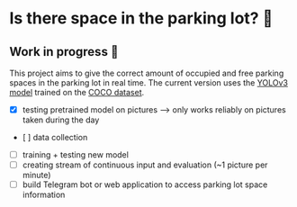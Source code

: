 # Is there space in the parking lot? :car:
## Work in progress :wrench:
This project aims to give the correct amount of occupied and free parking spaces in the parking lot in real time. 
The current version uses the [YOLOv3 model](https://pjreddie.com/darknet/yolo/) trained on the [COCO dataset](https://cocodataset.org/#home).
- [X] testing pretrained model on pictures
--> only works reliably on pictures taken during the day
- [ ] data collection
- [ ] training + testing new model 
- [ ] creating stream of continuous input and evaluation (~1 picture per minute) 
- [ ] build Telegram bot or web application to access parking lot space information
